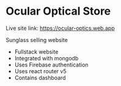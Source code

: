 # Ocular Optical Store

Live site link: https://ocular-optics.web.app

Sunglass selling website

- Fullstack website
- Integrated with mongodb
- Uses Firebase authentication
- Uses react router v5
- Contains dashboard
